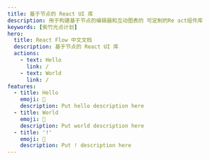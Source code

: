 ```yaml
---
title: 基于节点的 React UI 库
description: 用于构建基于节点的编辑器和互动图表的 可定制的Re act组件库
keywords: [紫竹光点计划]
hero:
  title: React Flow 中文文档
  description: 基于节点的 React UI 库
  actions:
    - text: Hello
      link: /
    - text: World
      link: /
features:
  - title: Hello
    emoji: 💎
    description: Put hello description here
  - title: World
    emoji: 🌈
    description: Put world description here
  - title: '!'
    emoji: 🚀
    description: Put ! description here
---
```

